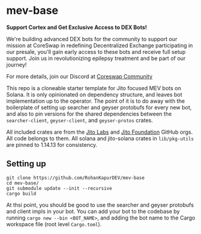 # mev-base

**Support Cortex and Get Exclusive Access to DEX Bots!**

We're building advanced DEX bots for the community to support our mission at CoreSwap in redefining  Decentralized  Exchange participating in our presale, you'll gain early access to these bots and receive full setup support. Join us in revolutionizing epilepsy treatment and be part of our journey!

For more details, join our Discord at [Coreswap Community](https://discord.gg/AWDgU4WCwV)

This repo is a cloneable starter template for Jito focused MEV bots on Solana. It is only opinionated on dependency structure, and leaves bot implementation up to the operator. The point of it is to do away with the boilerplate of setting up searcher and geyser protobufs for every new bot, and also to pin versions for the shared dependencies between the `searcher-client`, `geyser-client`, and `geyser-protos` crates.

All included crates are from the [Jito Labs](https://github.com/jito-labs) and [Jito Foundation](https://github.com/jito-foundation) GitHub orgs. All code belongs to them. All solana and jito-solana crates in `lib/pkg-utils` are pinned to 1.14.13 for consistency.

## Setting up

```base
git clone https://github.com/RohanKapurDEV/mev-base
cd mev-base/
git submodule update --init --recursive
cargo build
```

At thsi point, you should be good to use the searcher and geyser protobufs and client impls in your bot. You can add your bot to the codebase by running `cargo new --bin <BOT_NAME>`, and adding the bot name to the Cargo workspace file (root level `Cargo.toml`).
